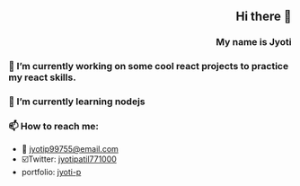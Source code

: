 ## <p  align= end>  Hi there 👋</p>

<!--
**jyotip101/jyotip101** is a ✨ _special_ ✨ repository because its `README.md` (this file) appears on your GitHub profile.

Here are some ideas to get you started:

- 🔭 I’m currently working on ...
- 🌱 I’m currently learning ...
- 👯 I’m looking to collaborate on ...
- 🤔 I’m looking for help with ...
- 💬 Ask me about ...
- 📫 How to reach me: ...
- 😄 Pronouns: ...
- ⚡ Fun fact: ...
-->
### <p  align= end> My name is Jyoti </p>

### 🔭 I’m currently working on some cool react projects to practice my react skills.

### 🌱 I’m currently learning nodejs

### 📫 How to reach me: 
- :email: jyotip99755@email.com
- ☑️Twitter: [jyotipatil771000](https://twitter.com/jyotipatil77100)
- portfolio: [jyoti-p](https://jyotip101.github.io/portfolio-master-in-react/)
